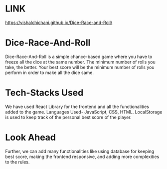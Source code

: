 # LINK
https://vishalchichani.github.io/Dice-Race-and-Roll/

# Dice-Race-And-Roll

Dice-Race-And-Roll is a simple chance-based game where you have to freeze all the dice at the same number. The minimum number of rolls you take, the better. 
Your best score will be the minimum number of rolls you perform in order to make all the dice same.

# Tech-Stacks Used

We have used React Library for the frontend and all the functionalities added to the game.
Languages Used- JavaScript, CSS, HTML.
LocalStorage is used to keep track of the personal best score of the player.

# Look Ahead

Further, we can add many functionalities like using database for keeping best score, making the frontend responsive, and adding more complexities to the rules.

